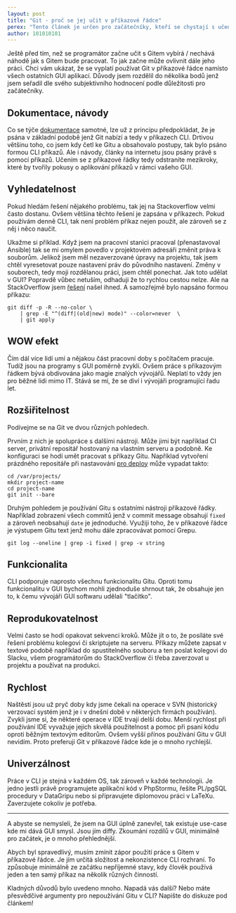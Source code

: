 ```yaml
---
layout: post
title: "Git - proč se jej učit v příkazové řádce"
perex: "Tento článek je určen pro začátečníky, kteří se chystají s učením verzovacího systému Git. Popisuji proč se vyplatí používat Git v příkazové řádce namísto v grafickém prostředí externích SW či IDE."
author: 101010101
---
```


Ještě před tím, než se programátor začne učit s Gitem vybírá / nechává náhodě jak s Gitem bude pracovat. To jak začne může ovlivnit dále jeho práci. Chci vám ukázat, že se vyplatí používat Git v příkazové řádce namísto všech ostatních GUI aplikací. Důvody jsem rozdělil do několika bodů jenž jsem seřadil dle svého subjektivního hodnocení podle důležitosti pro začátečníky.

## Dokumentace, návody
Co se týče [dokumentace](https://git-scm.com/doc) samotné, lze už z principu předpokládat, že je psána v základní podobě jenž Git nabízí a tedy v příkazech CLI.
Drtivou většinu toho, co jsem kdy četl ke Gitu a obsahovalo postupy, tak bylo psáno formou CLI příkazů. Ale i návody, články na internetu jsou psány právě s pomocí příkazů. Učením se z příkazové řádky tedy odstraníte mezikroky, které by tvořily pokusy o aplikování příkazů v rámci vašeho GUI.

## Vyhledatelnost
Pokud hledám řešení nějakého problému, tak jej na Stackoverflow velmi často dostanu. Ovšem většina těchto řešení je zapsána v příkazech. Pokud používám denně CLI, tak není problém příkaz nejen použít, ale zároveň se z něj i něco naučit.

Ukažme si příklad. Když jsem na pracovní stanici pracoval (přenastavoval Ansible) tak se mi omylem povedlo v projektovém adresáři změnit práva k souborům. Jelikož jsem měl nezaverzované úpravy na projektu, tak jsem chtěl vyresetovat pouze nastavení práv do původního nastavení. Změny v souborech, tedy moji rozdělanou práci, jsem chtěl ponechat. Jak toto udělat v GUI? Popravdě vůbec netuším, odhaduji že to rychlou cestou nelze. Ale na StackOverflow jsem [řešení](http://stackoverflow.com/questions/2517339/how-to-recover-the-file-permissions-to-what-git-thinks-the-file-should-be) našel ihned. A samozřejmě bylo napsáno formou příkazu:

```
git diff -p -R --no-color \
    | grep -E "^(diff|(old|new) mode)" --color=never  \
    | git apply
```

## WOW efekt
Čím dál více lidí umí a nějakou část pracovní doby s počítačem pracuje. Tudíž jsou na programy s GUI poměrně zvyklí. Ovšem práce s příkazovým řádkem bývá obdivována jako magie znalých vývojářů. Neplatí to vždy jen pro běžné lidi mimo IT. Stává se mi, že se diví i vývojáři programující řadu let.

## Rozšiřitelnost
Podívejme se na Git ve dvou různých pohledech.

Prvním z nich je spolupráce s dalšími nástroji. Může jimi být například CI server, privátní repositář hostovaný na vlastním serveru a podobně. Ke konfiguraci se hodí umět pracovat s příkazy Gitu. Například vytvoření prázdného repositáře při nastavování [pro deploy](https://www.zdrojak.cz/clanky/deploy-aplikace-pres-git/) může vypadat takto:

```
cd /var/projects/
mkdir project-name
cd project-name
git init --bare
```

Druhým pohledem je používání Gitu s ostatními nástroji příkazové řádky. Například zobrazení všech commitů jenž v commit message obsahují `fixed` a zároveň neobsahují `date` je jednoduché. Využiji toho, že v příkazové řádce je výstupem Gitu text jenž mohu dále zpracovávat pomocí Grepu.

```
git log --oneline | grep -i fixed | grep -v string
```

## Funkcionalita
CLI podporuje naprosto všechnu funkcionalitu Gitu. Oproti tomu funkcionalitu v GUI bychom mohli zjednoduše shrnout tak, že obsahuje jen to, k čemu vývojáři GUI softwaru udělali "tlačítko".

## Reprodukovatelnost
Velmi často se hodí opakovat sekvenci kroků. Může jít o to, že posíláte své řešení problému kolegovi či skriptujete na serveru. Příkazy můžete zapsat v textové podobě například do spustitelného souboru a ten poslat kolegovi do Slacku, všem programátorům do StackOverflow či třeba zaverzovat u projektu a používat na produkci.

## Rychlost
Naštěstí jsou už pryč doby kdy jsme čekali na operace v SVN (historický verzovací systém jenž je i v dnešní době v některých firmách používán). Zvykli jsme si, že některé operace v IDE trvají delší dobu. Menší rychlost při používání IDE vyvažuje jejich skvělá použitelnost a pomoc při psaní kódu oproti běžným textovým editorům. Ovšem vyšší přínos používání Gitu v GUI nevidím. Proto preferuji Git v příkazové řádce kde je o mnoho rychlejší.

## Univerzálnost
Práce v CLI je stejná v každém OS, tak zároveň v každé technologii. Je jedno jestli právě programujete aplikační kód v PhpStormu, řešíte PL/pgSQL procedury v DataGripu nebo si připravujete diplomovou práci v LaTeXu. Zaverzujete cokoliv je potřeba.

----

A abyste se nemysleli, že jsem na GUI úplně zanevřel, tak existuje use-case kde mi dává GUI smysl. Jsou jím diffy. Zkoumání rozdílů v GUI, minimálně pro začátek, je o mnoho přehlednější.

Abych byl spravedlivý, musím zmínit zápor použití práce s Gitem v příkazové řádce. Je jím určitá složitost a nekonzistence CLI rozhraní. To způsobuje minimálně ze začátku nepříjemné stavy, kdy člověk používá jeden a ten samý příkaz na několik různých činností.

Kladných důvodů bylo uvedeno mnoho. Napadá vás další? Nebo máte přesvědčivé argumenty pro nepoužívání Gitu v CLI? Napište do diskuze pod článkem!
